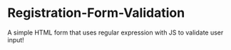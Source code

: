 # Registration-Form-Validation
A simple HTML form that uses regular expression with JS to validate user input!
